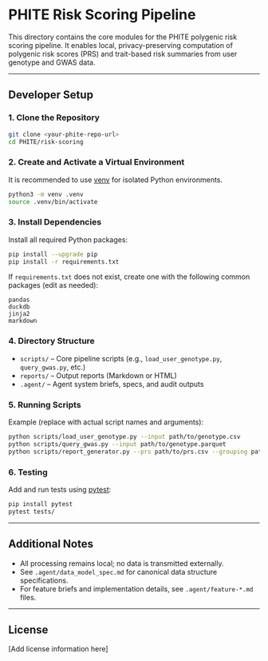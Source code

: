 # PHITE Risk Scoring Pipeline

This directory contains the core modules for the PHITE polygenic risk scoring pipeline. It enables local, privacy-preserving computation of polygenic risk scores (PRS) and trait-based risk summaries from user genotype and GWAS data.

---

## Developer Setup

### 1. Clone the Repository
```bash
git clone <your-phite-repo-url>
cd PHITE/risk-scoring
```

### 2. Create and Activate a Virtual Environment
It is recommended to use [venv](https://docs.python.org/3/library/venv.html) for isolated Python environments.

```bash
python3 -m venv .venv
source .venv/bin/activate
```

### 3. Install Dependencies
Install all required Python packages:

```bash
pip install --upgrade pip
pip install -r requirements.txt
```

If `requirements.txt` does not exist, create one with the following common packages (edit as needed):

```
pandas
duckdb
jinja2
markdown
```

### 4. Directory Structure
- `scripts/` – Core pipeline scripts (e.g., `load_user_genotype.py`, `query_gwas.py`, etc.)
- `reports/` – Output reports (Markdown or HTML)
- `.agent/` – Agent system briefs, specs, and audit outputs

### 5. Running Scripts
Example (replace with actual script names and arguments):

```bash
python scripts/load_user_genotype.py --input path/to/genotype.csv
python scripts/query_gwas.py --input path/to/genotype.parquet
python scripts/report_generator.py --prs path/to/prs.csv --grouping path/to/grouping.csv
```

### 6. Testing
Add and run tests using [pytest](https://docs.pytest.org/):

```bash
pip install pytest
pytest tests/
```

---

## Additional Notes
- All processing remains local; no data is transmitted externally.
- See `.agent/data_model_spec.md` for canonical data structure specifications.
- For feature briefs and implementation details, see `.agent/feature-*.md` files.

---

## License
[Add license information here]
